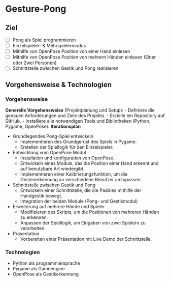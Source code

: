 
# Gesture-Pong
## Ziel
 - [ ] Pong als Spiel programmieren
 - [ ]  Einzelspieler- & Mehrspielermodus
 - [ ] Mithilfe von OpenPose Position von einer Hand einlesen
 - [ ] Mithilfe von OpenPose Position von mehrern Händen einlesen (Einer oder Zwei Personen)
 - [ ] Schnittstelle zwischen Gestik und Pong realisieren

## Vorgehensweise & Technologien
 ### Vorgehensweise
**Generelle Vorgehensweise** (Projektplanung und Setup):
    - Definiere die genauen Anforderungen und Ziele des Projekts.
    - Erstelle ein Repository auf GitHub.
    - Installiere alle notwendigen Tools und Bibliotheken (Python, Pygame, OpenPose).
 **Iterationsplan**
- Grundlegendes Pong-Spiel entwickeln
    - Implementieren des Grundgerüst des Spiels in Pygame.
    - Erstellen der Spiellogik für den Einzelspieler.
- Entwicklung vom OpenPose Modul
    - Installation und konfiguration von OpenPose.
    - Entwickeln eines Moduls, das die Position einer Hand erkennt und auf benutzbare Art wiedergibt.
    - Implementieren einer Kalibrierungsfunktion, um die Gestenerkennung an verschiedene Benutzer anzupassen.
 - Schnittstelle zwischen Gestik und Pong
    - Entwickeln einer Schnittstelle, die die Paddles mithilfe der Handgestik bewegt. 
    - Integration der beiden Module (Pong- und Gestikmodul) 
- Erweiterung auf mehrere Hände und Spieler
    - Modifizieren des Skripts, um die Positionen von mehreren Händen zu erkennen.
    - Anpassen der Spiellogik, um Eingaben von zwei Spielern zu verarbeiten.
- Präsentation
    - Vorbereiten einer Präsentation mit Live Demo der Schnittstelle.
### Technologien
 - Python als programmiersprache
 - Pygame als Gameengine
 - OpenPose als Gestikerkennung

